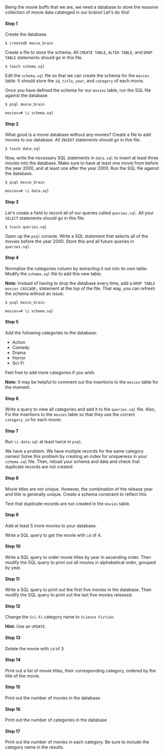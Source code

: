Being the movie buffs that we are, we need a database to store the massive collection of movie data cataloged in our brains! Let's do this!

#### Step 1

Create the database.

```no-highlight
$ createdb movie_brain
```

Create a file to store the schema. All `CREATE TABLE`, `ALTER TABLE`, and `DROP TABLE` statements should go in this file.

```no-highlight
$ touch schema.sql
```

Edit the `schema.sql` file so that we can create the schema for the `movies` table. It should store the `id`, `title`, `year`, and `category` of each movie.

Once you have defined the schema for our `movies` table, run the SQL file against the database.

```no-highlight
$ psql movie_brain

movies=# \i schema.sql
```

#### Step 2

What good is a movie database without any movies? Create a file to add movies to our database. All `INSERT` statements should go in this file.

```no-highlight
$ touch data.sql
```

Now, write the necessary SQL statements in `data.sql` to insert at least three movies into the database. Make sure to have at least one movie from before the year 2000, and at least one after the year 2000. Run the SQL file against the database.

```no-highlight
$ psql movie_brain

movies=# \i data.sql
```

#### Step 3

Let's create a field to record all of our queries called `queries.sql`. All your `SELECT` statements should go in this file.

```no-highlight
$ touch queries.sql
```

Open up the `psql` console. Write a SQL statement that selects all of the movies before the year 2000. Store this and all future queries in `queries.sql`.

#### Step 4

Normalize the categories column by extracting it out into its own table. Modify the `schema.sql` file to add this new table.

**Note:** Instead of having to drop the database every time, add a `DROP TABLE movies CASCADE;` statement at the top of the file. That way, you can refresh the schema without an issue.

```no-highlight
$ psql movie_brain

movies=# \i schema.sql
```

#### Step 5

Add the following categories to the database:

- Action
- Comedy
- Drama
- Horror
- Sci-Fi

Feel free to add more categories if you wish.

**Note:** It may be helpful to comment out the insertions to the `movies` table for the moment.

#### Step 6

Write a query to view all categories and add it to the `queries.sql` file. Also, Fix the insertions to the `movies` table so that they use the correct `category_id` for each movie.

#### Step 7

Run `\i data.sql` at least twice in `psql`.

We have a problem. We have multiple records for the same category names! Solve this problem by creating an index for uniqueness in your `schema.sql` file. Then, reload your schema and data and check that duplicate records are not created.

#### Step 8

Movie titles are not unique. However, the combination of the release year and title is generally unique. Create a schema constraint to reflect this.

Test that duplicate records are not created in the `movies` table.

#### Step 9

Add at least 5 more movies to your database.

Write a SQL query to get the movie with `id` of 4.

#### Step 10

Write a SQL query to order movie titles by year in ascending order. Then modify the SQL query to print out all movies in alphabetical order, grouped by year.

#### Step 11

Write a SQL query to print out the first five movies in the database. Then modify the SQL query to print out the last five movies released.

#### Step 12

Change the `Sci-Fi` category name to `Science Fiction`.

**Hint:** Use an `UPDATE`.

#### Step 13

Delete the movie with `id` of 3.

#### Step 14

Print out a list of movie titles, their corresponding category, ordered by the title of the movie.

#### Step 15

Print out the number of movies in the database.

#### Step 16

Print out the number of categories in the database

#### Step 17

Print out the number of movies in each category. Be sure to include the category name in the results.
